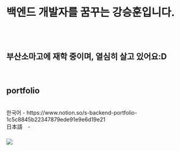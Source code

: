 <h1>백엔드 개발자를 꿈꾸는 강승훈입니다.</h1>
<br><br>
<h2>부산소마고에 재학 중이며, 열심히 살고 있어요:D</h2><br>


<h2>portfolio</h2><br />
한국어  - https://www.notion.so/s-backend-portfolio-1c5c8845b22347879ede91e9e6d19e21<br />
日本語　- <br />
<h3><a href="https://www.instagram.com/s.hoon__e/"><img src="https://img.shields.io/badge/Instagram-F557DA?style=flat-square&logo=instagram&logoColor=white"></a></h3> 


   
  
 
 
  
